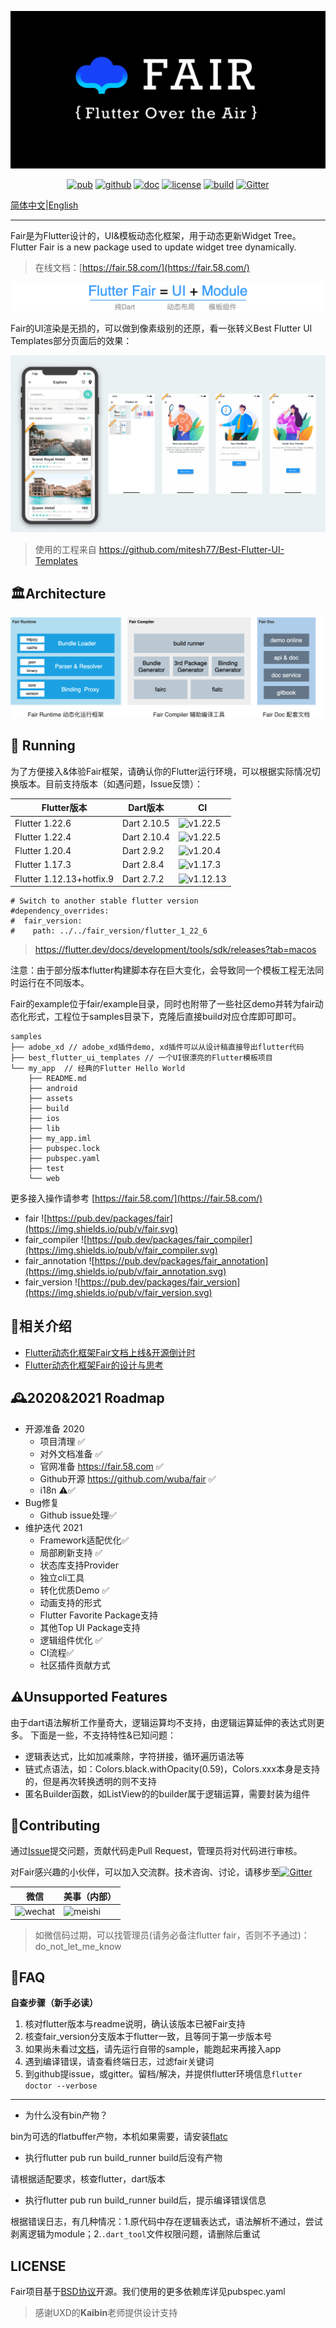 ![social preview](social-dark.png)

<p align="center">
  <a href="https://pub.dev/packages/fair"><img src="https://img.shields.io/pub/v/fair.svg" alt="pub"></a>
  <a href="https://github.com/wuba/fair"><img src="https://img.shields.io/badge/platform-flutter-blue.svg" alt="github"></a>
  <a href="https://fair.58.com/"><img src="https://img.shields.io/badge/doc-fair.58.com-green.svg" alt="doc"></a>
  <a href="https://github.com/wuba/fair/LICENSE"><img src="https://img.shields.io/badge/license-BSD-green.svg" alt="license"></a>
  <a href="https://github.com/wuba/fair/actions"><img src="https://github.com/wuba/fair/workflows/build/badge.svg" alt="build"></a>
  <a href="https://gitter.im/flutter_fair/community?utm_source=badge&utm_medium=badge&utm_campaign=pr-badge"><img src="https://badges.gitter.im/flutter_fair/community.svg" alt="Gitter"></a>
</p>

[简体中文](README.md)|[English](README-en.md)

---

Fair是为Flutter设计的，UI&模板动态化框架，用于动态更新Widget Tree。
Flutter Fair is a new package used to update widget tree dynamically.

> 在线文档：[https://fair.58.com/](https://fair.58.com/)

![](fair/what-is-fair.png)

Fair的UI渲染是无损的，可以做到像素级别的还原，看一张转义Best Flutter UI Templates部分页面后的效果：

![best-ui-template](best-ui-template.png)

> 使用的工程来自 https://github.com/mitesh77/Best-Flutter-UI-Templates


## 🏛Architecture

![fair architecture](fair.png)

## 🚀 Running

为了方便接入&体验Fair框架，请确认你的Flutter运行环境，可以根据实际情况切换版本。目前支持版本（如遇问题，Issue反馈）：

| Flutter版本              | Dart版本    | CI |
| ------------------------ | ----------- |----------- |
| Flutter 1.22.6           | Dart 2.10.5 | ![v1.22.5](https://github.com/wuba/fair/workflows/build/badge.svg)|
| Flutter 1.22.4           | Dart 2.10.4 | ![v1.22.5](https://github.com/wuba/fair/workflows/1224/badge.svg)|
| Flutter 1.20.4           | Dart 2.9.2  | ![v1.20.4](https://github.com/wuba/fair/workflows/1204/badge.svg)|
| Flutter 1.17.3           | Dart 2.8.4  | ![v1.17.3](https://github.com/wuba/fair/workflows/1173/badge.svg)|
| Flutter 1.12.13+hotfix.9 | Dart 2.7.2  | ![v1.12.13](https://github.com/wuba/fair/workflows/11213/badge.svg) |

```
# Switch to another stable flutter version
#dependency_overrides:
#  fair_version:
#    path: ../../fair_version/flutter_1_22_6

```
> https://flutter.dev/docs/development/tools/sdk/releases?tab=macos

注意：由于部分版本flutter构建脚本存在巨大变化，会导致同一个模板工程无法同时运行在不同版本。

Fair的example位于fair/example目录，同时也附带了一些社区demo并转为fair动态化形式，工程位于samples目录下，克隆后直接build对应仓库即可即可。

```
samples
├── adobe_xd // adobe_xd插件demo, xd插件可以从设计稿直接导出flutter代码
├── best_flutter_ui_templates // 一个UI很漂亮的Flutter模板项目
└── my_app  // 经典的Flutter Hello World
    ├── README.md
    ├── android
    ├── assets
    ├── build
    ├── ios
    ├── lib
    ├── my_app.iml
    ├── pubspec.lock
    ├── pubspec.yaml
    ├── test
    └── web
```

更多接入操作请参考 [https://fair.58.com/](https://fair.58.com/)

* fair ![https://pub.dev/packages/fair](https://img.shields.io/pub/v/fair.svg)
* fair_compiler ![https://pub.dev/packages/fair_compiler](https://img.shields.io/pub/v/fair_compiler.svg)
* fair_annotation ![https://pub.dev/packages/fair_annotation](https://img.shields.io/pub/v/fair_annotation.svg)
* fair_version ![https://pub.dev/packages/fair_version](https://img.shields.io/pub/v/fair_version.svg)

## 📎相关介绍
* [Flutter动态化框架Fair文档上线&开源倒计时](https://juejin.cn/post/6901600898603024391)
* [Flutter动态化框架Fair的设计与思考](https://juejin.cn/post/6896655572910014478)

## 🕰2020&2021 Roadmap

* 开源准备 2020
	* 项目清理 ✅
	* 对外文档准备 ✅
	* 官网准备 https://fair.58.com ✅
	* Github开源 https://github.com/wuba/fair ✅
  * i18n ⚠️✅
* Bug修复
	* Github issue处理✅
* 维护迭代 2021
	* Framework适配优化✅
	* 局部刷新支持 ✅
	* 状态库支持Provider
	* 独立cli工具
	* 转化优质Demo ✅
  * 动画支持的形式
  * Flutter Favorite Package支持
  * 其他Top UI Package支持
  * 逻辑组件优化 ✅
  * CI流程✅
  * 社区插件贡献方式

## ⚠️Unsupported Features
由于dart语法解析工作量奇大，逻辑运算均不支持，由逻辑运算延伸的表达式则更多。
下面是一些，不支持特性&已知问题：

* 逻辑表达式，比如加减乘除，字符拼接，循环遍历语法等
* 链式点语法，如：Colors.black.withOpacity(0.59)，Colors.xxx本身是支持的，但是再次转换透明的则不支持
* 匿名Builder函数，如ListView的的builder属于逻辑运算，需要封装为组件

## 🔧Contributing
通过[Issue](https://github.com/wuba/fair/issues)提交问题，贡献代码走Pull Request，管理员将对代码进行审核。

对Fair感兴趣的小伙伴，可以加入交流群。技术咨询、讨论，请移步至[![Gitter](https://badges.gitter.im/flutter_fair/community.svg)](https://gitter.im/flutter_fair/community?utm_source=badge&utm_medium=badge&utm_campaign=pr-badge)

| 微信                         | 美事（内部）                 |
| ---------------------------- | ---------------------------- |
| ![wechat](https://fair.58.com/assets/img/wechat.a8ffe3f0.png) | ![meishi](https://fair.58.com/assets/img/meishi.5a7cba60.jpg) |

> 如微信码过期，可以找管理员(请务必备注flutter fair，否则不予通过)：do_not_let_me_know

## 🧯FAQ
**自查步骤（新手必读）**
1. 核对flutter版本与readme说明，确认该版本已被Fair支持
2. 核查fair_version分支版本于flutter一致，且等同于第一步版本号
2. 如果尚未看过[文档](https://fair.58.com)，请先运行自带的sample，能跑起来再接入app
3. 遇到编译错误，请查看终端日志，过滤fair关键词
4. 到github提issue，或gitter。留档/解决，并提供flutter环境信息`flutter doctor --verbose`
---

* 为什么没有bin产物？

bin为可选的flatbuffer产物，本机如果需要，请安装[flatc](http://google.github.io/flatbuffers/flatbuffers_guide_building.html)

* 执行flutter pub run build_runner build后没有产物

请根据适配要求，核查flutter，dart版本

* 执行flutter pub run build_runner build后，提示编译错误信息

根据错误日志，有几种情况：1.原代码中存在逻辑表达式，语法解析不通过，尝试剥离逻辑为module；2.`.dart_tool`文件权限问题，请删除后重试

## LICENSE
Fair项目基于[BSD协议](LICENSE)开源。我们使用的更多依赖库详见pubspec.yaml

> 感谢UXD的**Kaibin**老师提供设计支持

